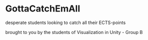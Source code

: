 # GottaCatchEmAll
desperate students looking to catch all their ECTS-points

brought to you by the students of Visualization in Unity - Group B
